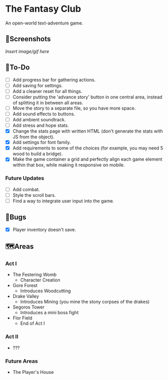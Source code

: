 # The Fantasy Club

An open-world text-adventure game.

## 📸Screenshots

*Insert image/gif here*

## 📜To-Do

- [ ] Add progress bar for gathering actions.
- [ ] Add saving for settings.
- [ ] Add a cleaner reset for all things.
- [ ] Consider putting the 'advance story' button in one central area, instead of splitting it in between all areas.
- [ ] Move the story to a separate file, so you have more space.
- [ ] Add sound effects to buttons.
- [ ] Add ambient soundtrack.
- [ ] Add stress and hope stats.
- [x] Change the stats page with written HTML (don't generate the stats with JS from the object).
- [x] Add settings for font family.
- [x] Add requirements to some of the choices (for example, you may need 5 wood to build a bridge).
- [x] Make the game container a grid and perfectly align each game element within that box, while making it responsive on mobile.

### Future Updates

- [ ] Add combat.
- [ ] Style the scroll bars.
- [ ] Find a way to integrate user input into the game.

## 🐞Bugs

- [x] Player inventory doesn't save.

## 🗺️Areas

### Act I

- The Festering Womb
  - Character Creation
- Gore Forest
  - Introduces Woodcutting
- Drake Valley
  - Introduces Mining (you mine the stony corpses of the drakes)
- Segoros Tower
  - Introduces a mini boss fight
- Flor Field
  - End of Act I

### Act II

- ???

### Future Areas

- The Player's House